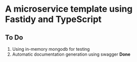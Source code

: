 # A microservice template using Fastidy and TypeScript

## To Do
1. Using in-memory mongodb for testing
2. Automatic documentation generation using swagger __**Done**__
